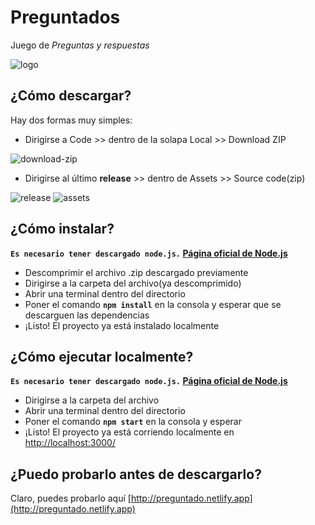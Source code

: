 # Preguntados

Juego de _Preguntas y respuestas_

![logo](https://user-images.githubusercontent.com/63264718/206303959-23b1082d-b84a-4f2c-b5f7-246c8de954b3.png)

## ¿Cómo descargar?

Hay dos formas muy simples: 

* Dirigirse a Code >> dentro de la solapa Local >> Download ZIP

![download-zip](https://user-images.githubusercontent.com/63264718/206304803-37f65141-a0e1-434f-950f-38b7bdacc756.png)

* Dirigirse al último **release** >> dentro de Assets >> Source code(zip)

![release](https://user-images.githubusercontent.com/63264718/206306349-9d3ed7e8-60b4-43b4-95a5-1705b93d391c.png)
![assets](https://user-images.githubusercontent.com/63264718/206306074-9e538981-5d4a-4060-96c0-a7e967ff688e.png)

## ¿Cómo instalar?

**`Es necesario tener descargado node.js.` [Página oficial de Node.js](https://nodejs.org/es/)**

* Descomprimir el archivo .zip descargado previamente
* Dirigirse a la carpeta del archivo(ya descomprimido)
* Abrir una terminal dentro del directorio
* Poner el comando **`npm install`** en la consola y esperar que se descarguen las dependencias
* ¡Listo! El proyecto ya está instalado localmente

## ¿Cómo ejecutar localmente?

**`Es necesario tener descargado node.js.` [Página oficial de Node.js](https://nodejs.org/es/)**

* Dirigirse a la carpeta del archivo
* Abrir una terminal dentro del directorio
* Poner el comando **`npm start`** en la consola y esperar
* ¡Listo! El proyecto ya está corriendo localmente en [http://localhost:3000/](http://localhost:3000/)

## ¿Puedo probarlo antes de descargarlo?

Claro, puedes probarlo aquí [http://preguntado.netlify.app](http://preguntado.netlify.app)
